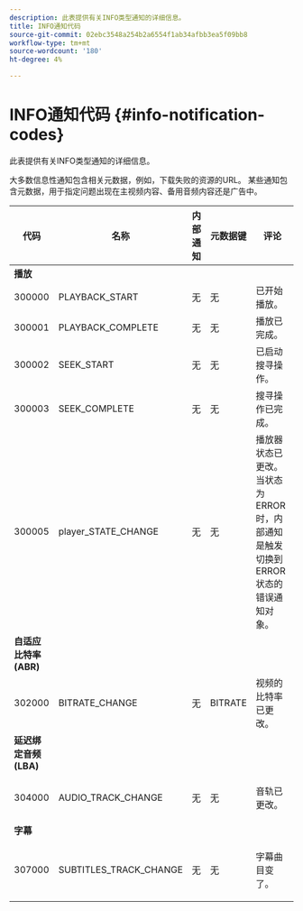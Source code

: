 ```yaml
---
description: 此表提供有关INFO类型通知的详细信息。
title: INFO通知代码
source-git-commit: 02ebc3548a254b2a6554f1ab34afbb3ea5f09bb8
workflow-type: tm+mt
source-wordcount: '180'
ht-degree: 4%

---
```


# INFO通知代码 {#info-notification-codes}

此表提供有关INFO类型通知的详细信息。

大多数信息性通知包含相关元数据，例如，下载失败的资源的URL。 某些通知包含元数据，用于指定问题出现在主视频内容、备用音频内容还是广告中。

<table frame="all" colsep="1" rowsep="1" id="table_503463046E764A87B10EB5D8B294EB23"> 
 <thead> 
  <tr rowsep="1"> 
   <th colname="1" class="entry"><b>代码</b></th> 
   <th colname="2" class="entry"><b>名称</b></th> 
   <th colname="3" class="entry"><b>内部通知</b></th> 
   <th colname="4" class="entry"><b>元数据键</b></th> 
   <th colname="5" class="entry"><b>评论</b></th> 
  </tr> 
 </thead>
 <tbody> 
  <tr rowsep="1"> 
   <td colname="1"><b>播放</b> </td> 
   <td colname="2"> </td> 
   <td colname="3"> </td> 
   <td colname="4"> </td> 
   <td colname="5"> </td> 
  </tr> 
  <tr rowsep="1"> 
   <td colname="1"><span class="codeph"> 300000 </span> </td> 
   <td colname="2"><span class="codeph"> PLAYBACK_START </span> </td> 
   <td colname="3"> 无 </td> 
   <td colname="4"> 无 </td> 
   <td colname="5"> 已开始播放。 </td> 
  </tr> 
  <tr rowsep="1"> 
   <td colname="1"><span class="codeph"> 300001 </span> </td> 
   <td colname="2"><span class="codeph"> PLAYBACK_COMPLETE </span> </td> 
   <td colname="3"> 无 </td> 
   <td colname="4"> 无 </td> 
   <td colname="5"> 播放已完成。 </td> 
  </tr> 
  <tr rowsep="1"> 
   <td colname="1"><span class="codeph"> 300002 </span> </td> 
   <td colname="2"><span class="codeph"> SEEK_START </span> </td> 
   <td colname="3"> 无 </td> 
   <td colname="4"> <p> 无 </p> </td> 
   <td colname="5"> 已启动搜寻操作。 </td> 
  </tr> 
  <tr rowsep="1"> 
   <td colname="1"><span class="codeph"> 300003 </span> </td> 
   <td colname="2"><span class="codeph"> SEEK_COMPLETE </span> </td> 
   <td colname="3"> 无 </td> 
   <td colname="4"> <p>无 </p> </td> 
   <td colname="5"> 搜寻操作已完成。 </td> 
  </tr> 
  <tr rowsep="1"> 
   <td colname="1"><span class="codeph"> 300005 </span> </td> 
   <td colname="2"><span class="codeph"> player_STATE_CHANGE </span> </td> 
   <td colname="3"> <p>无 </p> </td> 
   <td colname="4"> <p>无 </p> </td> 
   <td colname="5"> 播放器状态已更改。 当状态为ERROR时，内部通知是触发切换到ERROR状态的错误通知对象。 </td> 
  </tr> 
  <tr rowsep="1"> 
   <td colname="1"><b>自适应比特率(ABR)</b> </td> 
   <td colname="2"> </td> 
   <td colname="3"> </td> 
   <td colname="4"> </td> 
   <td colname="5"> </td> 
  </tr> 
  <tr rowsep="1"> 
   <td colname="1"><span class="codeph"> 302000 </span> </td> 
   <td colname="2"><span class="codeph"> BITRATE_CHANGE </span> </td> 
   <td colname="3"> <p>无 </p> </td> 
   <td colname="4"><span class="codeph"> BITRATE </span> </td> 
   <td colname="5"> 视频的比特率已更改。 </td> 
  </tr> 
  <tr rowsep="1"> 
   <td colname="1"><b>延迟绑定音频(LBA)</b> </td> 
   <td colname="2"> </td> 
   <td colname="3"> </td> 
   <td colname="4"> </td> 
   <td colname="5"> </td> 
  </tr> 
  <tr rowsep="1"> 
   <td colname="1"><span class="codeph"> 304000 </span> </td> 
   <td colname="2"><span class="codeph"> AUDIO_TRACK_CHANGE </span> </td> 
   <td colname="3"> <p>无 </p> </td> 
   <td colname="4"> <p>无 </p> </td> 
   <td colname="5"> <p>音轨已更改。 </p> </td> 
  </tr> 
  <tr rowsep="1"> 
   <td colname="1"><b>字幕</b> </td> 
   <td colname="2"> </td> 
   <td colname="3"> </td> 
   <td colname="4"> </td> 
   <td colname="5"> </td> 
  </tr> 
  <tr rowsep="1"> 
   <td colname="1"><span class="codeph"> 307000 </span> </td> 
   <td colname="2"><span class="codeph"> SUBTITLES_TRACK_CHANGE </span> </td> 
   <td colname="3"> <p>无 </p> </td> 
   <td colname="4"> <p>无 </p> </td> 
   <td colname="5"> <p>字幕曲目变了。 </p> </td> 
  </tr> 
 </tbody> 
</table>
